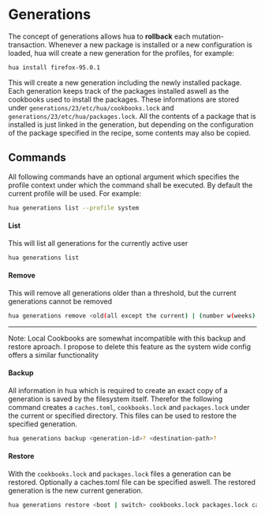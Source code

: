 # Generations

The concept of generations allows hua to **rollback** each mutation-transaction.
Whenever a new package is installed or a new configuration is loaded, hua will create a new generation
for the profiles, for example:

```bash
hua install firefox-95.0.1 
```

This will create a new generation including the newly installed package.
Each generation keeps track of the packages installed aswell as the cookbooks used to install the packages.
These informations are stored under `generations/23/etc/hua/cookbooks.lock` and `generations/23/etc/hua/packages.lock`.
All the contents of a package that is installed is just linked in the generation, but depending on the 
configuration of the package specified in the recipe, some contents may also be copied.

## Commands

All following commands have an optional argument which specifies the profile
context under which the command shall be executed. By default the current profile
will be used. For example:

```bash
hua generations list --profile system
```

#### List

This will list all generations for the currently active user

```bash
hua generations list
```

#### Remove

This will remove all generations older than a threshold, but the current generations cannot be removed

```bash
hua generations remove <old(all except the current) | (number w(weeks) | d(days) | h(hours))>
```
---

Note:
Local Cookbooks are somewhat incompatible with this backup and restore aproach. I propose to delete this
feature as the system wide config offers a similar functionality

#### Backup

All information in hua which is required to create an exact copy of a generation is
saved by the filesystem itself. Therefor the following command creates a `caches.toml`,
`cookbooks.lock` and `packages.lock` under the current or specified directory. This files
can be used to restore the specified generation.

```bash
hua generations backup <generation-id>? <destination-path>?
```

#### Restore

With the `cookbooks.lock` and `packages.lock` files a generation can be restored. Optionally
a caches.toml file can be specified aswell. The restored generation is the new current generation.

```bash
hua generations restore <boot | switch> cookbooks.lock packages.lock caches.toml?
```